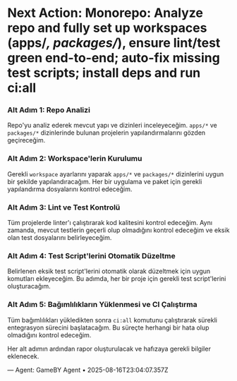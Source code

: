 # Next Action: Monorepo: Analyze repo and fully set up workspaces (apps/*, packages/*), ensure lint/test green end-to-end; auto-fix missing test scripts; install deps and run ci:all

### Alt Adım 1: Repo Analizi
Repo'yu analiz ederek mevcut yapı ve dizinleri inceleyeceğim. `apps/*` ve `packages/*` dizinlerinde bulunan projelerin yapılandırmalarını gözden geçireceğim.

### Alt Adım 2: Workspace'lerin Kurulumu
Gerekli `workspace` ayarlarını yaparak `apps/*` ve `packages/*` dizinlerini uygun bir şekilde yapılandıracağım. Her bir uygulama ve paket için gerekli yapılandırma dosyalarını kontrol edeceğim.

### Alt Adım 3: Lint ve Test Kontrolü
Tüm projelerde linter'ı çalıştırarak kod kalitesini kontrol edeceğim. Aynı zamanda, mevcut testlerin geçerli olup olmadığını kontrol edeceğim ve eksik olan test dosyalarını belirleyeceğim.

### Alt Adım 4: Test Script'lerini Otomatik Düzeltme
Belirlenen eksik test script'lerini otomatik olarak düzeltmek için uygun komutları ekleyeceğim. Bu adımda, her bir proje için gerekli test script'lerini oluşturacağım.

### Alt Adım 5: Bağımlılıkların Yüklenmesi ve CI Çalıştırma
Tüm bağımlılıkları yükledikten sonra `ci:all` komutunu çalıştırarak sürekli entegrasyon sürecini başlatacağım. Bu süreçte herhangi bir hata olup olmadığını kontrol edeceğim. 

Her alt adımın ardından rapor oluşturulacak ve hafızaya gerekli bilgiler eklenecek.

— Agent: GameBY Agent • 2025-08-16T23:04:07.357Z
